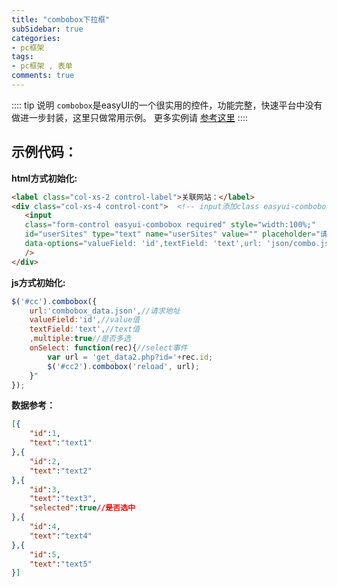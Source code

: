 ```yaml
---
title: "combobox下拉框"
subSidebar: true
categories:
- pc框架
tags:
- pc框架 , 表单
comments: true
---
```

:::: tip 说明
`combobox`是easyUI的一个很实用的控件，功能完整，快速平台中没有做进一步封装，这里只做常用示例。
更多实例请 [参考这里](http://www.jeasyui.net/demo/488.html)
::::

## 示例代码：

**html方式初始化:**

```html
<label class="col-xs-2 control-label">关联网站：</label>
<div class="col-xs-4 control-cont">  <!-- input添加class easyui-combobox来初始化combobox -->
   <input 
   class="form-control easyui-combobox required" style="width:100%;" 
   id="userSites" type="text" name="userSites" value="" placeholder="请选择关联组织" 
   data-options="valueField: 'id',textField: 'text',url: 'json/combo.js',multiple:true"
   />
</div>
```

**js方式初始化:**

```js
$('#cc').combobox({
    url:'combobox_data.json',//请求地址
    valueField:'id',//value值
    textField:'text',//text值
    ,multiple:true//是否多选
    onSelect: function(rec){//select事件
        var url = 'get_data2.php?id='+rec.id;
        $('#cc2').combobox('reload', url);
    }"
});
```

**数据参考：**

```json
[{
    "id":1,
    "text":"text1"
},{
    "id":2,
    "text":"text2"
},{
    "id":3,
    "text":"text3",
    "selected":true//是否选中
},{
    "id":4,
    "text":"text4"
},{
    "id":5,
    "text":"text5"
}]
```
